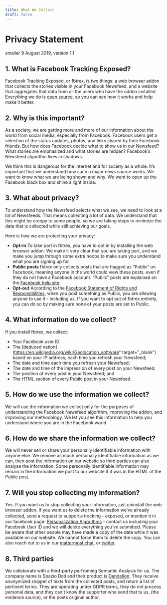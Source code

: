 ```yaml
---
title: What We Collect
draft: false
---
```


# Privacy Statement

smaller 9 August 2019, version 1.1

##  1. What is Facebook Tracking Exposed?

Facebook Tracking Exposed, or fbtrex, is two things: a web browser addon that collects the stories visible in your Facebook Newsfeed, and a website that aggregates that data from all the users who have the addon installed. Everything we do is [open source](https://github.com/tracking-exposed/), so you can see how it works and help make it better.

##  2. Why is this important?

As a society, we are getting more and more of our information about the world from social media, especially from Facebook. Facebook users get a selection of the status updates, photos, and links shared by their Facebook friends. But how does Facebook decide what to show us in our Newsfeed? What stories are emphasized and what stories are hidden? Facebook’s Newsfeed algorithm lives in shadows.

We think this is dangerous for the internet and for society as a whole. It’s important that we understand how such a major news source works. We want to know what we are being shown and why. We want to open up the Facebook black box and shine a light inside.

## 3. What about privacy?

To understand how the Newsfeed selects what we see, we need to look at a lot of Newsfeeds. That means collecting a lot of data. We understand that this might be creepy to some people, so we are taking steps to minimize the data that is collected while still achieving our goals.

Here is how we are protecting your privacy:

- **Opt-in** To take part in fbtrex, you have to opt in by installing the web browser addon. We make it very clear that you are taking part, and we make you jump through some extra hoops to make sure you understand what you are signing up for.
- **Public posts** fbtrex only collects posts that are flagged as “Public” on Facebook, meaning anyone in the world could view these posts, even if they do not have a Facebook account. “Public” posts are explained on the 
    [Facebook help site](https://www.facebook.com/help/203805466323736?helpref=search).
- **Opt-out** According to the [Facebook Statement of Rights and Responsibilities](https://www.facebook.com/terms), when you post something as Public, you are allowing anyone to use it - including us. If you want to opt out of fbtrex entirely, you can do so by making sure none of your posts are set to Public.

##  4. What information do we collect?

If you install fbtrex, we collect:

- Your Facebook user ID
- The [deduced nation](https://en.wikipedia.org/wiki/Geolocation_software" target="_blank") based on your IP address, each time you refresh your Newsfeed;
- The date and time each time you refresh your Newsfeed;
- The date and time of the impression of every post on your Newsfeed;
- The position of every post in your Newsfeed; and
- The HTML section of every Public post in your Newsfeed.

## 5. How do we use the information we collect?

We will use the information we collect only for the purposes of understanding the Facebook Newsfeed algorithm, improving the addon, and improving our methodology. We let you see this information to help you understand where you are in the Facebook world.

## 6. How do we share the information we collect?

We will never sell or share your personally identifiable information with anyone else. We remove as much personally identifiable information as we can, then post the information on our website so third parties can also analyse the information. Some personally identifiable information may remain in the information we post to our website if it was in the HTML of the Public post.

## 7. Will you stop collecting my information?

Yes. If you want us to stop collecting your information, just uninstall the web browser addon. If you want us to delete the information we’ve already collected, send a request to support﹫tracking・exposed, or mention it in our facebook page: [Personalization Algorithms](https://www.facebook.com/personalizationalgorithm) - contact us including your Facebook User ID and we will delete everything you’ve submitted. Please be aware that other people may have made a copy of the data while it was available on our website. We cannot force them to delete the copy. You can also reach out to us in our [mattermost chat](https://chat.securitywithoutborders.org/community/channels/trackingexposed), or [twitter](https://twitter.com/@trackingexposed).

## 8. Third parties

We collaborate with a third-party perfroming Semantic Analysis for us. The company name is Spazio Dati and their product is [Dandelion](https://dandelion.eu); They receive anonymized snippet of texts from the collected posts, and return a list of pertinent terms. They are operating under GDPR terms, they do not process personal data, and they can't know the supporter who send that tu us, (the evidence source), or the posts original author.
